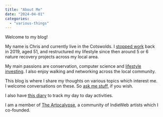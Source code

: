 ```yaml
---
title: "About Me"
date: "2024-04-01"
categories: 
  - "various-things"
---
```


Welcome to my blog!

My name is Chris and currently live in the Cotswolds. I [stopped work](https://thoughts.uncountable.uk/stopping-work/) back in 2019, aged 51, and restructured my lifestyle since then around 5 or 6 nature recovery projects across my local area.

My main passions are conservation, computer science and [lifestyle investing](https://thoughts.uncountable.uk/why-accumulate-wealth/). I also enjoy walking and networking across the local community.

This blog is where I share my thoughts on various topics which interest me. I welcome conversations on these. So [ask me stuff](https://thoughts.uncountable.uk/ask-me-stuff/), if you wish.

I also have [this diary](https://diary.uncountable.uk/) to track my day to day activities.

I am a member of [The Artocalypse](https://artocalypse.org/), a community of IndieWeb artists which I co-founded.
